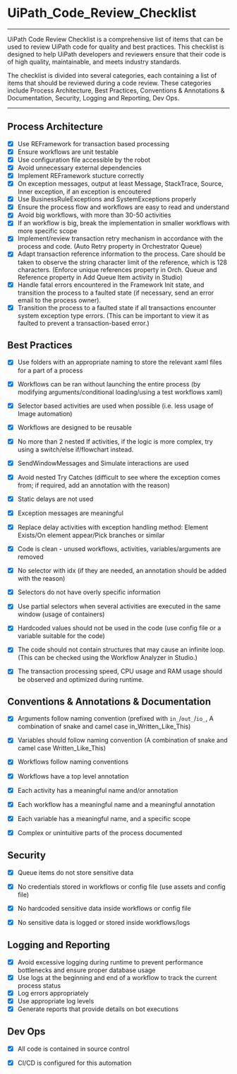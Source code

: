 # UiPath_Code_Review_Checklist
-------------

UiPath Code Review Checklist is a comprehensive list of items that can be used to review UiPath code for quality and best practices. This checklist is designed to help UiPath developers and reviewers ensure that their code is of high quality, maintainable, and meets industry standards.

The checklist is divided into several categories, each containing a list of items that should be reviewed during a code review. These categories include Process Architecture, Best Practices, Conventions & Annotations & Documentation, Security, Logging and Reporting, Dev Ops.

-------------
## Process Architecture

- [x] Use REFramework for transaction based processing
- [x] Ensure workflows are unit testable
- [x] Use configuration file accessible by the robot
- [x] Avoid unnecessary external dependencies
- [x] Implement REFramework stucture correctly
- [x] On exception messages, output at least Message, StackTrace, Source, Inner exception, if an exception is encoutered
- [x] Use BusinessRuleExceptions and SystemExceptions properly
- [x] Ensure the process flow and workflows are easy to read and understand
- [x] Avoid big workflows, with more than 30-50 activities
- [x] If an workflow is big, break the implementation in smaller workflows with more specific scope
- [x] Implement/review transaction retry mechanism in accordance with the process and code. (Auto Retry property in Orchestrator Queue)
- [x] Adapt transaction reference information to the process. Care should be taken to observe the string character limit of the reference, which is 128 characters. (Enforce unique references property in Orch. Queue and Reference property in Add Queue Item activity in Studio)
- [x] Handle fatal errors encountered in the Framework Init state, and transition the process to a faulted state (if necessary, send an error email to the process owner).
- [x] Transition the process to a faulted state if all transactions encounter system exception type errors. (This can be important to view it as faulted to prevent a transaction-based error.)

## Best Practices

- [x] Use folders with an appropriate naming to store the relevant xaml files for a part of a process
- [x] Workflows can be ran without launching the entire process (by modifying arguments/conditional loading/using a test workflows xaml)
- [x] Selector based activities are used when possible (i.e. less usage of Image automation)
- [x] Workflows are designed to be reusable
- [x] No more than 2 nested If activities, if the logic is more complex, try using a switch/else if/flowchart instead.
- [x] SendWindowMessages and Simulate interactions are used
- [x] Avoid nested Try Catches (difficult to see where the exception comes from; if required, add an annotation with the reason)
- [x] Static delays are not used
- [x] Exception messages are meaningful
- [x] Replace delay activities with exception handling method: Element Exists/On element appear/Pick branches or similar
- [x] Code is clean - unused workflows, activities, variables/arguments are removed
- [x] No selector with idx (if they are needed, an annotation should be added with the reason)
- [x] Selectors do not have overly specific information
- [x] Use partial selectors when several activities are executed in the same window (usage of containers)
- [x] Hardcoded values should not be used in the code (use config file or a variable suitable for the code)
- [x] The code should not contain structures that may cause an infinite loop. (This can be checked using the Workflow Analyzer in Studio.)
- [x] The transaction processing speed, CPU usage and RAM usage should be observed and optimized during runtime.


## Conventions & Annotations & Documentation

- [x] Arguments follow naming convention (prefixed with `in_`/`out_`/`io_`, A combination of snake and camel case in_Written_Like_This)
- [x] Variables should follow naming convention (A combination of snake and camel case Written_Like_This)
- [x] Workflows follow naming conventions
- [x] Workflows have a top level annotation
- [x] Each activity has a meaningful name and/or annotation
- [x] Each workflow has a meaningful name and a meaningful annotation
- [x] Each variable has a meaningful name, and a specific scope
- [x] Complex or unintuitive parts of the process documented


## Security

- [x] Queue items do not store sensitive data
- [x] No credentials stored in workflows or config file (use assets and config file)
- [x] No hardcoded sensitive data inside workflows or config file
- [x] No sensitive data is logged or stored inside workflows/logs


## Logging and Reporting

- [x] Avoid excessive logging during runtime to prevent performance bottlenecks and ensure proper database usage
- [x] Use logs at the beginning and end of a workflow to track the current process status
- [x] Log errors appropriately
- [x] Use appropriate log levels
- [x] Generate reports that provide details on bot executions

## Dev Ops

- [x] All code is contained in source control
- [x] CI/CD is configured for this automation






